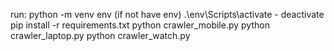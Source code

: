 run:
python -m venv env (if not have env)
.\env\Scripts\activate - deactivate
pip install -r requirements.txt
python crawler_mobile.py
python crawler_laptop.py
python crawler_watch.py
